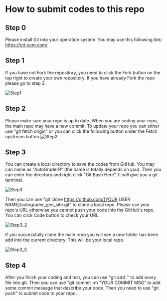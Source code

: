 # How to submit codes to this repo

## Step 0

Please install Git into your operation system. You may use this following link: https://git-scm.com/

## Step 1

If you have not Fork the repository, you need to click the Fork button on the top right to create your own repository. If you have already Fork the repo please go to step 2.

![Step1](C:\Users\haohu\OneDrive\桌面\Step1.PNG)

## Step 2

Please make sure your repo is up to date. When you are coding your repo, the main repo may have a new commit. To update your repo you can either use "git fetch origin" or you can click the following button under the Fetch upstream button.![Step2](C:\Users\haohu\OneDrive\桌面\Step2.PNG)

## Step 3

You can create a local directory to save the codes from GitHub. You may can name as "AutoGraderR" (the name is totally depends on you). Then you can enter the directory and right click "Git Bash Here". It will give you a git terminal.



![Step3](C:\Users\haohu\OneDrive\桌面\Step3.png)

Then you can use "git clone https://github.com/[YOUR USER NAME]/autograder_gen_site.git" to clone a local repo. Please use your repo's URL otherwise you cannot push your code into the GitHub's repo. You can click Code button to check your URL.

![Step3_2](C:\Users\haohu\OneDrive\桌面\Step3_2.PNG)

If you successfully clone the main repo you will see a new folder has been add into the current directory. This will be your local repo.

 ![Step3_3](C:\Users\haohu\OneDrive\桌面\Step3_3.PNG)

## Step 4

After you finish your coding and test, you can use "git add ." to add every file into git. Then you can use "git commit -m "YOUR COMMIT MSG" to add some commit message that describe your code. Then you need to use "git push" to submit code to your repo.

